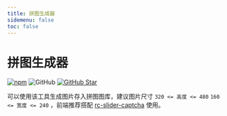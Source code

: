 ```yaml
---
title: 拼图生成器
sidemenu: false
toc: false
---
```


# 拼图生成器

[![npm][npm]][npm-url] ![GitHub](https://img.shields.io/github/license/caijf/create-puzzle.svg) [![GitHub Star][github-star]][github-url]

可以使用该工具生成图片存入拼图图库，建议图片尺寸 `320 <= 高度 <= 480` `160 <= 宽度 <= 240` ，前端推荐搭配 [rc-slider-captcha] 使用。

<code src="./demos/generator.tsx" inline />

[rc-slider-captcha]: https://caijf.github.io/rc-slider-captcha/index.html
[npm]: https://img.shields.io/npm/v/create-puzzle.svg
[npm-url]: https://npmjs.com/package/create-puzzle
[github-star]: https://img.shields.io/github/stars/caijf/create-puzzle?style=social
[github-url]: https://github.com/caijf/create-puzzle
